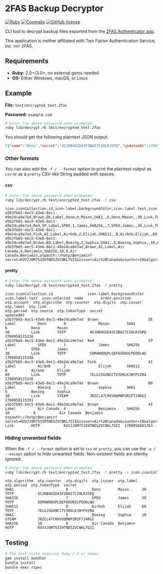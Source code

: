 # 2FAS Backup Decryptor

[![Ruby](https://img.shields.io/badge/Ruby-CC342D?style=for-the-badge&logo=ruby&logoColor=white)](https://ruby-lang.org)
[![Coveralls](https://img.shields.io/coverallsCoverage/github/elliotwutingfeng/2fas-backup-decryptor?logo=coveralls&style=for-the-badge)](https://coveralls.io/github/elliotwutingfeng/2fas-backup-decryptor?branch=main)
[![GitHub license](https://img.shields.io/badge/LICENSE-GPLv3-GREEN?style=for-the-badge)](LICENSE)

CLI tool to decrypt backup files exported from the [2FAS Authenticator app](https://2fas.com).

This application is neither affiliated with Two Factor Authentication Service, Inc. nor 2FAS.

## Requirements

- **Ruby:** 2.0+/3.0+, no external gems needed
- **OS:** Either Windows, macOS, or Linux

## Example

**File:** `test/encrypted_test.2fas`

**Password:** `example.com`

```bash
# Enter the above password when prompted
ruby lib/decrypt.rb test/encrypted_test.2fas
```

You should get the following plaintext JSON output.

```json
[{"name":"Deno","secret":"4SJHB4GSD43FZBAI7C2HLRJGPQ","updatedAt":1708958115316,"otp":{"label":"Mason","account":"Mason","issuer":"Deno","digits":6,"period":30,"algorithm":"SHA1","tokenType":"TOTP","source":"Link"},"order":{"position":0},"icon":{"selected":"Label","label":{"text":"DE","backgroundColor":"Brown"},"iconCollection":{"id":"a5b3fb65-4ec5-43e6-8ec1-49e24ca9e7ad"}}},{"name":"SPDX","secret":"5OM4WOOGPLQEF6UGN3CPEOOLWU","updatedAt":1708958115348,"otp":{"label":"James","account":"James","issuer":"SPDX","digits":7,"period":30,"algorithm":"SHA256","tokenType":"TOTP","source":"Link"},"order":{"position":1},"icon":{"selected":"Label","label":{"text":"SP","backgroundColor":"Red"},"iconCollection":{"id":"a5b3fb65-4ec5-43e6-8ec1-49e24ca9e7ad"}}},{"name":"Airbnb","secret":"7ELGJSGXNCCTV3O6LKJWYFV2RA","updatedAt":1708958115376,"otp":{"label":"Elijah","account":"Elijah","issuer":"Airbnb","digits":8,"period":60,"algorithm":"SHA512","tokenType":"TOTP","source":"Link"},"order":{"position":2},"icon":{"selected":"Label","label":{"text":"AI","backgroundColor":"Pink"},"iconCollection":{"id":"a5b3fb65-4ec5-43e6-8ec1-49e24ca9e7ad"}}},{"name":"Boeing","secret":"JRZCL47CMXVOQMNPZR2F7J4RGI","updatedAt":1708958115391,"otp":{"label":"Sophia","account":"Sophia","issuer":"Boeing","digits":5,"period":10,"algorithm":"SHA1","tokenType":"STEAM","source":"Link"},"order":{"position":3},"icon":{"selected":"Label","label":{"text":"BO","backgroundColor":"Brown"},"iconCollection":{"id":"a5b3fb65-4ec5-43e6-8ec1-49e24ca9e7ad"}}},{"name":"Air Canada","secret":"KUVJJOM753IHTNDSZVCNKL7GII","updatedAt":1708958401763,"otp":{"link":"otpauth://hotp/Benjamin?secret=KUVJJOM753IHTNDSZVCNKL7GII&issuer=Air%20Canada&counter=10&algorithm=SHA256&digits=8","label":"Benjamin","account":"Benjamin","issuer":"Air Canada","digits":8,"algorithm":"SHA256","counter":10,"tokenType":"HOTP","source":"Link"},"order":{"position":4},"icon":{"selected":"Label","label":{"text":"AI","backgroundColor":"Brown"},"iconCollection":{"id":"a5b3fb65-4ec5-43e6-8ec1-49e24ca9e7ad"}}}]
```

### Other formats

You can also add the `-f / --format` option to print the plaintext output as `csv` or as a `pretty` CSV-like String padded with spaces.

#### csv

```bash
# Enter the above password when prompted
ruby lib/decrypt.rb test/encrypted_test.2fas -f csv
```

```csv
icon.iconCollection.id,icon.label.backgroundColor,icon.label.text,icon.selected,name,order.position,otp.account,otp.algorithm,otp.counter,otp.digits,otp.issuer,otp.label,otp.link,otp.period,otp.source,otp.tokenType,secret,updatedAt
a5b3fb65-4ec5-43e6-8ec1-49e24ca9e7ad,Brown,DE,Label,Deno,0,Mason,SHA1,,6,Deno,Mason,,30,Link,TOTP,4SJHB4GSD43FZBAI7C2HLRJGPQ,1708958115316
a5b3fb65-4ec5-43e6-8ec1-49e24ca9e7ad,Red,SP,Label,SPDX,1,James,SHA256,,7,SPDX,James,,30,Link,TOTP,5OM4WOOGPLQEF6UGN3CPEOOLWU,1708958115348
a5b3fb65-4ec5-43e6-8ec1-49e24ca9e7ad,Pink,AI,Label,Airbnb,2,Elijah,SHA512,,8,Airbnb,Elijah,,60,Link,TOTP,7ELGJSGXNCCTV3O6LKJWYFV2RA,1708958115376
a5b3fb65-4ec5-43e6-8ec1-49e24ca9e7ad,Brown,BO,Label,Boeing,3,Sophia,SHA1,,5,Boeing,Sophia,,10,Link,STEAM,JRZCL47CMXVOQMNPZR2F7J4RGI,1708958115391
a5b3fb65-4ec5-43e6-8ec1-49e24ca9e7ad,Brown,AI,Label,Air Canada,4,Benjamin,SHA256,10,8,Air Canada,Benjamin,otpauth://hotp/Benjamin?secret=KUVJJOM753IHTNDSZVCNKL7GII&issuer=Air%20Canada&counter=10&algorithm=SHA256&digits=8,,Link,HOTP,KUVJJOM753IHTNDSZVCNKL7GII,1708958401763
```

#### pretty

```bash
# Enter the above password when prompted
ruby lib/decrypt.rb test/encrypted_test.2fas -f pretty
```

```csv
icon.iconCollection.id                icon.label.backgroundColor  icon.label.text  icon.selected  name        order.position  otp.account  otp.algorithm  otp.counter  otp.digits  otp.issuer  otp.label  otp.link                                                                                                            otp.period  otp.source  otp.tokenType  secret                      updatedAt
a5b3fb65-4ec5-43e6-8ec1-49e24ca9e7ad  Brown                       DE               Label          Deno        0               Mason        SHA1                        6           Deno        Mason                                                                                                                          30          Link        TOTP           4SJHB4GSD43FZBAI7C2HLRJGPQ  1708958115316
a5b3fb65-4ec5-43e6-8ec1-49e24ca9e7ad  Red                         SP               Label          SPDX        1               James        SHA256                      7           SPDX        James                                                                                                                          30          Link        TOTP           5OM4WOOGPLQEF6UGN3CPEOOLWU  1708958115348
a5b3fb65-4ec5-43e6-8ec1-49e24ca9e7ad  Pink                        AI               Label          Airbnb      2               Elijah       SHA512                      8           Airbnb      Elijah                                                                                                                         60          Link        TOTP           7ELGJSGXNCCTV3O6LKJWYFV2RA  1708958115376
a5b3fb65-4ec5-43e6-8ec1-49e24ca9e7ad  Brown                       BO               Label          Boeing      3               Sophia       SHA1                        5           Boeing      Sophia                                                                                                                         10          Link        STEAM          JRZCL47CMXVOQMNPZR2F7J4RGI  1708958115391
a5b3fb65-4ec5-43e6-8ec1-49e24ca9e7ad  Brown                       AI               Label          Air Canada  4               Benjamin     SHA256         10           8           Air Canada  Benjamin   otpauth://hotp/Benjamin?secret=KUVJJOM753IHTNDSZVCNKL7GII&issuer=Air%20Canada&counter=10&algorithm=SHA256&digits=8              Link        HOTP           KUVJJOM753IHTNDSZVCNKL7GII  1708958401763
```

### Hiding unwanted fields

When the `-f / --format` option is set to `csv` or `pretty`, you can use the `-e / --except` option to hide unwanted fields. Non-existent fields are silently ignored.

```bash
# Enter the above password when prompted
ruby lib/decrypt.rb test/encrypted_test.2fas -f pretty -e icon.iconCollection.id,icon.label.backgroundColor,icon.label.text,icon.selected,order.position,otp.link,name,otp.account,otp.source,updatedAt,otp.counter
```

```csv
otp.algorithm  otp.counter  otp.digits  otp.issuer  otp.label  otp.period  otp.tokenType  secret
SHA1                        6           Deno        Mason      30          TOTP           4SJHB4GSD43FZBAI7C2HLRJGPQ
SHA256                      7           SPDX        James      30          TOTP           5OM4WOOGPLQEF6UGN3CPEOOLWU
SHA512                      8           Airbnb      Elijah     60          TOTP           7ELGJSGXNCCTV3O6LKJWYFV2RA
SHA1                        5           Boeing      Sophia     10          STEAM          JRZCL47CMXVOQMNPZR2F7J4RGI
SHA256         10           8           Air Canada  Benjamin               HOTP           KUVJJOM753IHTNDSZVCNKL7GII
```

## Testing

```bash
# The test suite requires Ruby 2.4 or newer
gem install bundler
bundle install
bundle exec rspec
```

